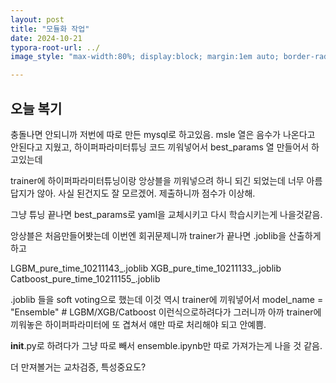 ```yaml
---
layout: post
title: "모듈화 작업"
date: 2024-10-21
typora-root-url: ../
image_style: "max-width:80%; display:block; margin:1em auto; border-radius:10px; box-shadow:0px 4px 8px rgba(0,0,0,0.8);"

---
```




## 오늘 복기

충돌나면 안되니까 저번에 따로 만든 mysql로 하고있음. msle 열은 음수가 나온다고 안된다고 지웠고, 하이퍼파라미터튜닝 코드 끼워넣어서 best_params 열 만들어서 하고있는데

trainer에 하이퍼파라미터튜닝이랑 앙상블을 끼워넣으려 하니 되긴 되었는데 너무 아름답지가 않아.
사실 된건지도 잘 모르겠어. 제출하니까 점수가 이상해.

그냥 튜닝 끝나면 best_params로 yaml을 교체시키고 다시 학습시키는게 나을것같음.

앙상블은 처음만들어봣는데 이번엔 회귀문제니까 trainer가 끝나면 .joblib을 산출하게하고

LGBM_pure_time_10211143_.joblib
XGB_pure_time_10211133_.joblib
Catboost_pure_time_10211155_.joblib

.joblib 들을 soft voting으로 했는데 이것 역시 trainer에 끼워넣어서
model_name = "Ensemble" # LGBM/XGB/Catboost 이런식으로하려다가
그러니까 아까 trainer에 끼워놓은 하이퍼파라미터에 또 겹쳐서 얘만 따로 처리해야 되고 안예쁨.

__init__.py로 하려다가 그냥 따로 빼서 ensemble.ipynb만 따로 가져가는게 나을 것 같음.

더 만져볼거는 교차검증, 특성중요도?

